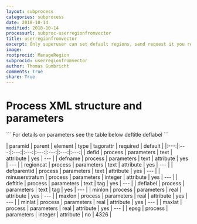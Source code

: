 ```yaml
---
layout: subprocess
categories: subprocess
date: 2018-10-14
modified: 2018-10-14
processurl: subproc-userregionfromvector
title: userregionfromvector
excerpt: Only superuser can set default regions, send request it you really need a new default region category
image: 
rootprocid: ManageRegion
subprocid: userregionfromvector
author: Thomas Gumbricht
comments: True
share: True
---
```


<h1 class='foot-description'>Process XML structure and parameters</h1>
```
For details on parameters see the table below
<?xml version="1.0" ?>
<process>
  <!--Generated from python-->
  <userproj plotid="yourplotid" projectid="yourprojectid" siteid="yoursiteid" system="systemid" tractid="yourtractid" userid="youruserid"/>
  <period endday="DD" endmonth="MM" endyear="YYYY" seasonendday="DD" seasonendmonth="MM" seasonstartday="DD" seasonstartmonth="MM" startday="DD" startmonth="MM" startyear="YYYY" timestep="timestep"/>
  <parameters defid="txtstring" defname="txtstring" defparentid="txtstring" epsg="xyz" maxlat="xyz.abc" maxlon="xyz.abc" minlat="xyz.abc" minlon="xyz.abc" minuserstratum="xyz" regioncat="txtstring">
    <deftitle>deftitle</deftitle>
    <deflabel>deflabel</deflabel>
  </parameters>
</process>
```

| paramid | parent | element | type | tagorattr | required | default |
|:---:|:---:|:---:|:---:|:---:|:---:|:---:|:---:|
| defid | process | parameters | text | attribute | yes | --- |
| defname | process | parameters | text | attribute | yes | --- |
| regioncat | process | parameters | text | attribute | yes | --- |
| defparentid | process | parameters | text | attribute | yes | --- |
| minuserstratum | process | parameters | integer | attribute | yes | --- |
| deftitle | process | parameters | text | tag | yes | --- |
| deflabel | process | parameters | text | tag | yes | --- |
| minlon | process | parameters | real | attribute | yes | --- |
| maxlon | process | parameters | real | attribute | yes | --- |
| minlat | process | parameters | real | attribute | yes | --- |
| maxlat | process | parameters | real | attribute | yes | --- |
| epsg | process | parameters | integer | attribute | no | 4326 |
